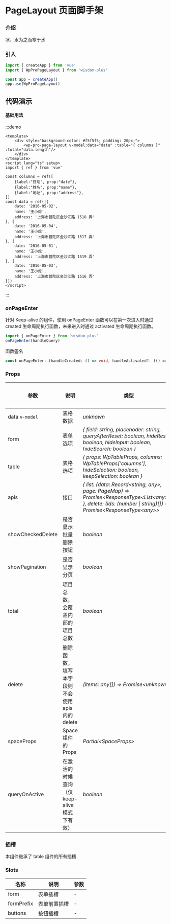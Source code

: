 # PageLayout 页面脚手架

### 介绍

冰，水为之而寒于水

### 引入

```js
import { createApp } from 'vue'
import { WpProPageLayout } from 'wisdom-plus'

const app = createApp()
app.use(WpProPageLayout)
```

## 代码演示

#### 基础用法

:::demo
```vue
<template>
    <div style="background-color: #f5f5f5; padding: 20px;">
        <wp-pro-page-layout v-model:data="data" :table="{ columns }" :total="data.length"/>
    </div>
</template>
<script lang="ts" setup>
import { ref } from 'vue'

const columns = ref([
    {label:"日期", prop:"date"},
    {label:"姓名", prop:"name"},
    {label:"地址", prop:"address"},
])
const data = ref([{
    date: '2016-05-02',
    name: '王小虎',
    address: '上海市普陀区金沙江路 1518 弄'
}, {
    date: '2016-05-04',
    name: '王小虎',
    address: '上海市普陀区金沙江路 1517 弄'
}, {
    date: '2016-05-01',
    name: '王小虎',
    address: '上海市普陀区金沙江路 1519 弄'
}, {
    date: '2016-05-03',
    name: '王小虎',
    address: '上海市普陀区金沙江路 1516 弄'
}])
</script>
```
:::

### onPageEnter

针对 Keep-alive 的组件，使用 onPageEnter 函数可以在第一次进入时通过 created 生命周期执行函数，未来进入时通过 activated 生命周期执行函数。

```ts
import { onPageEnter } from 'wisdom-plus'
onPageEnter(handleQuery)
```

函数签名

```ts
const onPageEnter: (handleCreated: () => void, handleActivated?: (() => void) | undefined) => void
```

### Props

| 参数      | 说明                                          | 类型                                                                  | 默认值                |
| --------- |---------------------------------------------|---------------------------------------------------------------------|--------------------|
| data `v-model` | 表格数据       | _unknown_                                                      | -                  |
| form   | 表单选项                  | _{ field: string, placehoder: string, queryAfterReset: boolean, hideReset: boolean, hideInput: boolean, hideSearch: boolean }_                                                            | -                  |
| table | 表格选项 | _{ props: WpTableProps, columns: WpTableProps['columns'], hideSelection: boolean, keepSelection: boolean }_ | -                  |
| apis | 接口 | _{ list: (data: Record\<string, any>, page: PageMap) => Promise\<ResponseType\<List\<any>>> }, delete: (ids: (number \| string)[]) => Promise\<ResponseType\<any>>_ | - |
| showCheckedDelete | 是否显示批量删除按钮 | _boolean_ | - |
| showPagination | 是否显示分页 | _boolean_ | - |
| total | 项目总数，会覆盖内部的项目总数 | _boolean_ | - |
| delete | 删除函数，填写本字段则不会使用 apis 内的 delete | _(items: any[]) => Promise\<unknown>_ | - |
| spaceProps | Space 组件的 Props | _Partial\<SpaceProps>_ | - |
| queryOnActive | 在激活的时候查询（仅 keep-alive 模式下有效） | _boolean_ | - |

### 插槽

本组件继承了 table 组件的所有插槽

### Slots

| 名称    | 说明     | 参数 |
| ------- | -------- | --- |
| form | 表单插槽 | - |
| formPrefix | 表单前置插槽 | - |
| buttons | 按钮插槽 | - |